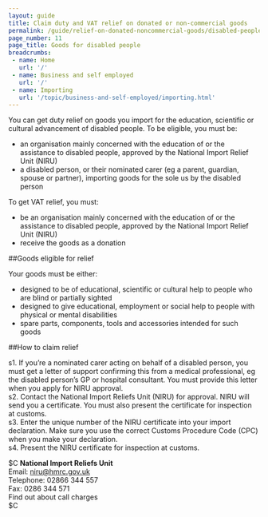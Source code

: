 ```yaml
---
layout: guide
title: Claim duty and VAT relief on donated or non-commercial goods
permalink: /guide/relief-on-donated-noncommercial-goods/disabled-people.html
page_number: 11
page_title: Goods for disabled people
breadcrumbs:
 - name: Home
   url: '/'
 - name: Business and self employed
   url: '/'
 - name: Importing
   url: '/topic/business-and-self-employed/importing.html'   
---
```


You can get duty relief on goods you import for the education, scientific or cultural advancement of disabled people. 
To be eligible, you must be:

- an organisation mainly concerned with the education of or the assistance to disabled people, approved by the National Import Relief Unit (NIRU)
- a disabled person, or their nominated carer (eg a parent, guardian, spouse or partner), importing goods for the sole us by the disabled person

To get VAT relief, you must: 

- be an organisation mainly concerned with the education of or the assistance to disabled people, approved by the National Import Relief Unit (NIRU) 
- receive the goods as a donation 

##Goods eligible for relief

Your goods must be either:

- designed to be of educational, scientific or cultural help to people who are blind or partially sighted
- designed to give educational, employment or social help to people with physical or mental disabilities
- spare parts, components, tools and accessories intended for such goods

##How to claim relief

s1. If you’re a nominated carer acting on behalf of a disabled person, you must get a letter of support confirming this from a medical professional, eg the disabled person’s GP or hospital consultant. You must provide this letter when you apply for NIRU approval.    
s2. Contact the National Import Reliefs Unit (NIRU) for approval. NIRU will send you a certificate. You must also present the certificate for inspection at customs.   
s3. Enter the unique number of the NIRU certificate into your import declaration. Make sure you use the correct Customs Procedure Code (CPC) when you make your declaration.   
s4. Present the NIRU certificate for inspection at customs.    

$C
**National Import Reliefs Unit**   
Email: <niru@hmrc.gov.uk>    
Telephone: 02866 344 557    
Fax: 0286 344 571    
Find out about call charges   
$C

